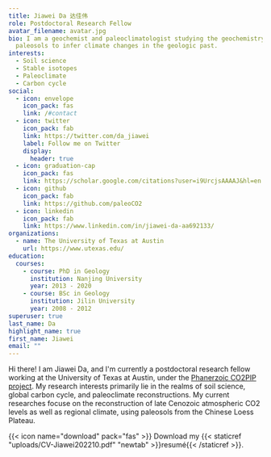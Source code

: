 ```yaml
---
title: Jiawei Da 达佳伟
role: Postdoctoral Research Fellow
avatar_filename: avatar.jpg
bio: I am a geochemist and paleoclimatologist studying the geochemistry of
  paleosols to infer climate changes in the geologic past.
interests:
  - Soil science
  - Stable isotopes
  - Paleoclimate
  - Carbon cycle
social:
  - icon: envelope
    icon_pack: fas
    link: /#contact
  - icon: twitter
    icon_pack: fab
    link: https://twitter.com/da_jiawei
    label: Follow me on Twitter
    display:
      header: true
  - icon: graduation-cap
    icon_pack: fas
    link: https://scholar.google.com/citations?user=i9UrcjsAAAAJ&hl=en
  - icon: github
    icon_pack: fab
    link: https://github.com/paleoCO2
  - icon: linkedin
    icon_pack: fab
    link: https://www.linkedin.com/in/jiawei-da-aa692133/
organizations:
  - name: The University of Texas at Austin
    url: https://www.utexas.edu/
education:
  courses:
    - course: PhD in Geology
      institution: Nanjing University
      year: 2013 - 2020
    - course: BSc in Geology
      institution: Jilin University
      year: 2008 - 2012
superuser: true
last_name: Da
highlight_name: true
first_name: Jiawei
email: ""
---
```

Hi there! I am Jiawei Da, and I'm currently a postdoctoral research fellow working at the University of Texas at Austin, under the [Phanerzoic CO2PIP project](https://paleo-co2.org/co2pip). My research interests primarily lie in the realms of soil science, global carbon cycle, and paleoclimate reconstructions. My current researches focuse on the reconstruction of late Cenozoic atmospheric CO2 levels as well as regional climate, using paleosols from the Chinese Loess Plateau. 

{{< icon name="download" pack="fas" >}} Download my {{< staticref "uploads/CV-Jiawei202210.pdf" "newtab" >}}resumé{{< /staticref >}}.
